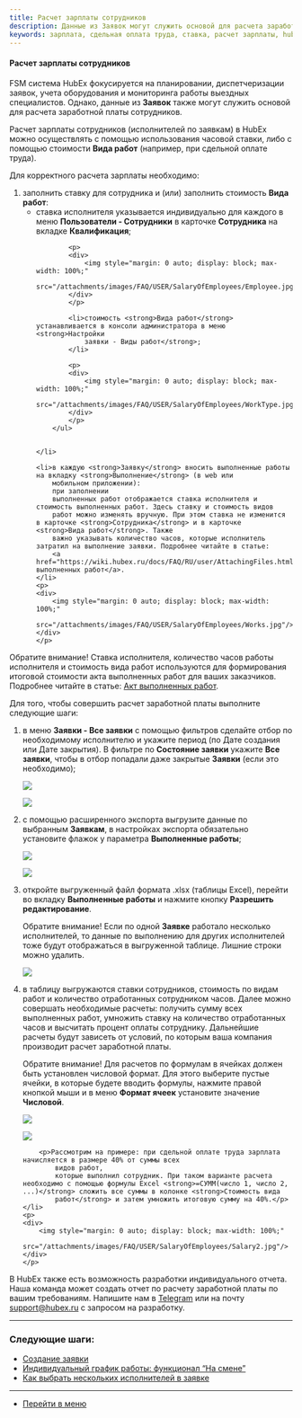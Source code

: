 ```yaml
---
title: Расчет зарплаты сотрудников
description: Данные из Заявок могут служить основой для расчета заработной платы сотрудников. Расчет зарплаты сотрудников (исполнителей по заявкам) в HubEx можно осуществлять с помощью использования часовой ставки, либо с помощью стоимости Вида работ (например, при сдельной оплате труда).
keywords: зарплата, сдельная оплата труда, ставка, расчет зарплаты, hubex, хабекс, хубекс, хабикс
---
```


#### Расчет зарплаты сотрудников

<html>
<meta charset="utf-8">

</html>

<body>

<p>FSM система HubEx фокусируется на планировании, диспетчеризации заявок, учета оборудования и мониторинга работы выездных специалистов. Однако, данные из <strong>Заявок</strong> также могут служить основой для расчета заработной платы сотрудников.</p>

<p>Расчет зарплаты сотрудников (исполнителей по заявкам) в HubEx можно осуществлять с помощью использования часовой
    ставки, либо с помощью стоимости <strong>Вида работ</strong> (например, при сдельной оплате труда).</p>

<p>Для корректного расчета зарплаты необходимо:</p>
<ol>
    <li>заполнить ставку для сотрудника и (или) заполнить стоимость <strong>Вида работ</strong>:
        <ul>
            <li>ставка исполнителя указывается индивидуально для каждого в меню <strong>Пользователи -
                Сотрудники</strong> в карточке
                <strong>Сотрудника</strong> на вкладке <strong>Квалификация</strong>;
            </li>

            <p>
            <div>
                <img style="margin: 0 auto; display: block; max-width: 100%;"
                     src="/attachments/images/FAQ/USER/SalaryOfEmployees/Employee.jpg"/>
            </div>
            </p>

            <li>стоимость <strong>Вида работ</strong> устанавливается в консоли администратора в меню <strong>Настройки
                заявки - Виды работ</strong>;
            </li>

            <p>
            <div>
                <img style="margin: 0 auto; display: block; max-width: 100%;"
                     src="/attachments/images/FAQ/USER/SalaryOfEmployees/WorkType.jpg"/>
            </div>
            </p>
        </ul>


    </li>

    <li>в каждую <strong>Заявку</strong> вносить выполненные работы на вкладку <strong>Выполнение</strong> (в web или
        мобильном приложении):
        при заполнении
        выполненных работ отображается ставка исполнителя и стоимость выполненных работ. Здесь ставку и стоимость видов
        работ можно изменять вручную. При этом ставка не изменится в карточке <strong>Сотрудника</strong> и в карточке <strong>Вида работ</strong>. Также
        важно указывать количество часов, которые исполнитель затратил на выполнение заявки. Подробнее читайте в статье:
        <a href="https://wiki.hubex.ru/docs/FAQ/RU/user/AttachingFiles.html">Прикрепление выполненных работ</a>.
    </li>
    <p>
    <div>
        <img style="margin: 0 auto; display: block; max-width: 100%;"
             src="/attachments/images/FAQ/USER/SalaryOfEmployees/Works.jpg"/>
    </div>
    </p>
</ol>

<p>Обратите внимание! Ставка исполнителя, количество часов работы исполнителя и стоимость вида работ используются для
    формирования итоговой стоимости акта
    выполненных работ для ваших заказчиков. Подробнее читайте в статье: <a href="https://wiki.hubex.ru/docs/FAQ/RU/user/ActOFAcceptance.html">Акт выполненных работ</a>.</p>

<p>Для того, чтобы совершить расчет заработной платы выполните следующие шаги:</p>
<ol>
    <li>в меню <strong>Заявки - Все заявки</strong> с помощью фильтров сделайте отбор по необходимому исполнителю и
        укажите период (по Дате создания или Дате закрытия). В фильтре по <strong>Состояние заявки</strong> укажите
        <strong>Все заявки</strong>, чтобы в
        отбор попадали даже закрытые <strong>Заявки</strong> (если это необходимо);
    </li>
    <p>
    <div>
        <img style="margin: 0 auto; display: block; max-width: 100%;"
             src="/attachments/images/FAQ/USER/SalaryOfEmployees/Filter.jpg"/>
    </div>
    </p>
    <p>
    <div>
        <img style="margin: 0 auto; display: block; max-width: 100%;"
             src="/attachments/images/FAQ/USER/SalaryOfEmployees/Filter2.jpg"/>
    </div>
    </p>
    <li>с помощью расширенного экспорта выгрузите данные по выбранным <strong>Заявкам</strong>, в настройках экспорта
        обязательно
        установите флажок у параметра <strong>Выполненные работы</strong>;
    </li>
      <p>
    <div>
        <img style="margin: 0 auto; display: block; max-width: 100%;"
             src="/attachments/images/FAQ/USER/SalaryOfEmployees/Export2.jpg"/>
    </div>
    </p>
    <p>
    <div>
        <img style="margin: 0 auto; display: block; max-width: 100%;"
             src="/attachments/images/FAQ/USER/SalaryOfEmployees/Export.jpg"/>
    </div>
    </p>
    <li>откройте выгруженный файл формата .xlsx (таблицы Excel), перейти во вкладку <strong>Выполненные работы</strong>
        и
        нажмите кнопку
        <strong>Разрешить редактирование</strong>.
        <p>Обратите внимание! Если по одной <strong>Заявке</strong> работало несколько исполнителей, то данные по выполнению для других
            исполнителей тоже будут отображаться в выгруженной таблице. Лишние строки можно удалить.</p>
    </li>
    <p>
    <div>
        <img style="margin: 0 auto; display: block; max-width: 100%;"
             src="/attachments/images/FAQ/USER/SalaryOfEmployees/Table.jpg"/>
    </div>
    </p>
    <li>в таблицу выгружаются ставки сотрудников, стоимость по видам работ и количество отработанных сотрудником часов.
        Далее можно совершать необходимые расчеты: получить сумму всех выполненных работ, умножить ставку на количество
        отработанных часов и высчитать процент оплаты сотруднику. Дальнейшие расчеты будут зависеть от условий, по
        которым ваша компания производит расчет заработной платы.
        <p>Обратите внимание! Для расчетов по формулам в ячейках должен быть установлен числовой формат. Для этого
            выберите пустые ячейки, в которые будете вводить формулы, нажмите правой кнопкой мыши и в меню <strong>Формат
                ячеек</strong>
            установите значение <strong>Числовой</strong>. </p>
        <p>
        <div>
            <img style="margin: 0 auto; display: block; max-width: 100%;"
                 src="/attachments/images/FAQ/USER/SalaryOfEmployees/Format.jpg"/>
        </div>
        </p>
        <p>
        <div>
            <img style="margin: 0 auto; display: block; max-width: 100%;"
                 src="/attachments/images/FAQ/USER/SalaryOfEmployees/Format2.jpg"/>
        </div>
        </p>

        <p>Рассмотрим на примере: при сдельной оплате труда зарплата начисляется в размере 40% от суммы всех
            видов работ,
            которые выполнил сотрудник. При таком варианте расчета необходимо с помощью формулы Excel <strong>=СУММ(число 1, число 2, ...)</strong> сложить все суммы в колонке <strong>Стоимость вида
            работ</strong> и затем умножить итоговую сумму на 40%.</p>
    </li>
    <p>
    <div>
        <img style="margin: 0 auto; display: block; max-width: 100%;"
             src="/attachments/images/FAQ/USER/SalaryOfEmployees/Salary2.jpg"/>
    </div>
    </p>
</ol>

<p>В HubEx также есть возможность разработки индивидуального отчета. Наша команда может создать отчет по расчету заработной платы по вашим требованиям. Напишите нам в <a href="https://t.me/hubex_bot">Telegram</a> или на почту <a href="mailto:support@hubex.ru" target="_blank" rel="noopener">
        support@hubex.ru</a> с запросом на разработку.</p>
</body>


___
### Следующие шаги:
- [Создание заявки](./CreatingTicket.md)
- [Индивидуальный график работы: функционал “На смене”](./OnDuty.md)
- [Как выбрать нескольких исполнителей в заявке](./SeveralEngineers.md)

____
- [Перейти в меню](http://wiki.hubex.ru)
